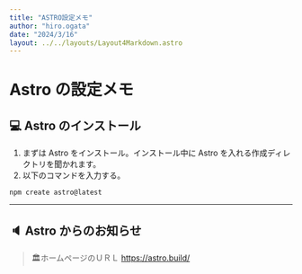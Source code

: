 ```yaml
---
title: "ASTRO設定メモ"
author: "hiro.ogata"
date: "2024/3/16"
layout: ../../layouts/Layout4Markdown.astro
---
```


# Astro の設定メモ

## 💻 Astro のインストール

1. まずは Astro をインストール。インストール中に Astro を入れる作成ディレクトリを聞かれます。
2. 以下のコマンドを入力する。

```
npm create astro@latest
```

---

## 🔈 Astro からのお知らせ

> 🏛️ホームページのＵＲＬ
>  https://astro.build/
